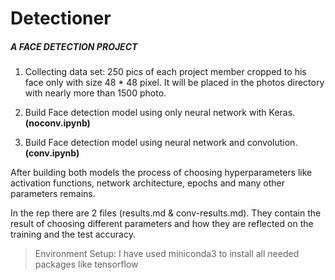 # Detectioner
##### A FACE DETECTION PROJECT

1. Collecting data set: 250 pics of each project member cropped to his face only with size 48 * 48 pixel. 
It will be placed in the photos directory with nearly more than 1500 photo.

2. Build Face detection model using only neural network with Keras. **(noconv.ipynb)** 

3. Build Face detection model using neural network and convolution. **(conv.ipynb)**

After building both models the process of choosing hyperparameters like 
activation functions, network architecture, epochs and many other parameters remains.

In the rep there are 2 files (results.md & conv-results.md). They contain the 
result of choosing different parameters and how they are reflected on the 
training and the test accuracy.

>Environment Setup: I have used miniconda3 to install all needed packages like tensorflow